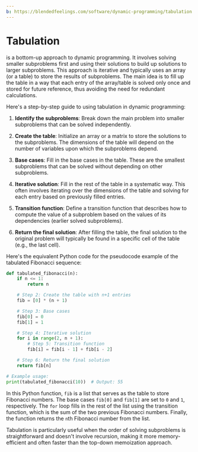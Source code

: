 ```yaml
---
b: https://blendedfeelings.com/software/dynamic-programming/tabulation.md
---
```


# Tabulation 
is a bottom-up approach to dynamic programming. It involves solving smaller subproblems first and using their solutions to build up solutions to larger subproblems. This approach is iterative and typically uses an array (or a table) to store the results of subproblems. The main idea is to fill up the table in a way that each entry of the array/table is solved only once and stored for future reference, thus avoiding the need for redundant calculations.

Here's a step-by-step guide to using tabulation in dynamic programming:

1. **Identify the subproblems**: Break down the main problem into smaller subproblems that can be solved independently.

2. **Create the table**: Initialize an array or a matrix to store the solutions to the subproblems. The dimensions of the table will depend on the number of variables upon which the subproblems depend.

3. **Base cases**: Fill in the base cases in the table. These are the smallest subproblems that can be solved without depending on other subproblems.

4. **Iterative solution**: Fill in the rest of the table in a systematic way. This often involves iterating over the dimensions of the table and solving for each entry based on previously filled entries.

5. **Transition function**: Define a transition function that describes how to compute the value of a subproblem based on the values of its dependencies (earlier solved subproblems).

6. **Return the final solution**: After filling the table, the final solution to the original problem will typically be found in a specific cell of the table (e.g., the last cell).

Here's the equivalent Python code for the pseudocode example of the tabulated Fibonacci sequence:

```python
def tabulated_fibonacci(n):
    if n <= 1:
        return n

    # Step 2: Create the table with n+1 entries
    fib = [0] * (n + 1)

    # Step 3: Base cases
    fib[0] = 0
    fib[1] = 1

    # Step 4: Iterative solution
    for i in range(2, n + 1):
        # Step 5: Transition function
        fib[i] = fib[i - 1] + fib[i - 2]

    # Step 6: Return the final solution
    return fib[n]

# Example usage:
print(tabulated_fibonacci(10))  # Output: 55
```

In this Python function, `fib` is a list that serves as the table to store Fibonacci numbers. The base cases `fib[0]` and `fib[1]` are set to `0` and `1`, respectively. The `for` loop fills in the rest of the list using the transition function, which is the sum of the two previous Fibonacci numbers. Finally, the function returns the `n`th Fibonacci number from the list.

Tabulation is particularly useful when the order of solving subproblems is straightforward and doesn't involve recursion, making it more memory-efficient and often faster than the top-down memoization approach.